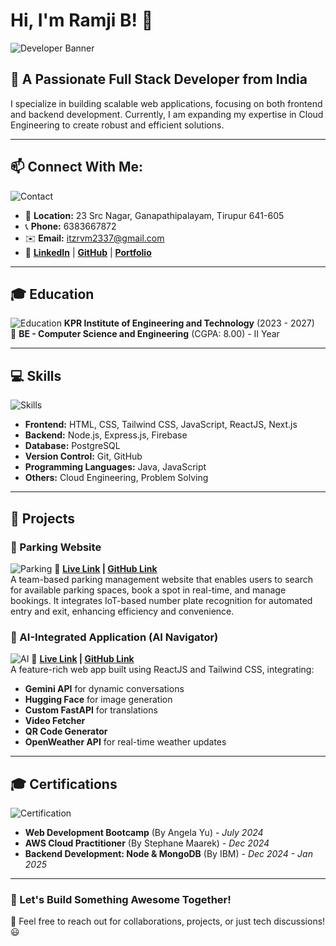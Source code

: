 # Hi, I'm Ramji B! 👋

![Developer Banner](https://www.google.com/url?sa=i&url=https%3A%2F%2Fwww.codsoft.in%2Fweb-development&psig=AOvVaw0HmHrJ1wzg9asPCncXouQR&ust=1742288464322000&source=images&cd=vfe&opi=89978449&ved=0CBAQjRxqFwoTCOjpxsDgkIwDFQAAAAAdAAAAABAE)

## 🚀 A Passionate Full Stack Developer from India

I specialize in building scalable web applications, focusing on both frontend and backend development. Currently, I am expanding my expertise in Cloud Engineering to create robust and efficient solutions.

---

## 📫 Connect With Me:
![Contact](https://source.unsplash.com/200x100/?email,phone)
- 📍 **Location:** 23 Src Nagar, Ganapathipalayam, Tirupur 641-605
- 📞 **Phone:** 6383667872
- ✉️ **Email:** [itzrvm2337@gmail.com](mailto:itzrvm2337@gmail.com)
- 🔗 **[LinkedIn](#)** | **[GitHub](#)** | **[Portfolio](#)**

---

## 🎓 Education
![Education](https://source.unsplash.com/200x100/?graduation,books)
**KPR Institute of Engineering and Technology** (2023 - 2027)  
📖 **BE - Computer Science and Engineering** (CGPA: 8.00) - II Year

---

## 💻 Skills
![Skills](https://source.unsplash.com/200x100/?technology,coding)
- **Frontend:** HTML, CSS, Tailwind CSS, JavaScript, ReactJS, Next.js
- **Backend:** Node.js, Express.js, Firebase
- **Database:** PostgreSQL
- **Version Control:** Git, GitHub
- **Programming Languages:** Java, JavaScript
- **Others:** Cloud Engineering, Problem Solving

---

## 🌟 Projects
### 🚗 Parking Website
![Parking](https://source.unsplash.com/200x100/?car,parking)
🔗 **[Live Link](#) | [GitHub Link](#)**  
A team-based parking management website that enables users to search for available parking spaces, book a spot in real-time, and manage bookings. It integrates IoT-based number plate recognition for automated entry and exit, enhancing efficiency and convenience.

### 🤖 AI-Integrated Application (AI Navigator)
![AI](https://source.unsplash.com/200x100/?artificial,intelligence)
🔗 **[Live Link](#) | [GitHub Link](#)**  
A feature-rich web app built using ReactJS and Tailwind CSS, integrating:
- **Gemini API** for dynamic conversations
- **Hugging Face** for image generation
- **Custom FastAPI** for translations
- **Video Fetcher**
- **QR Code Generator**
- **OpenWeather API** for real-time weather updates

---

## 🎓 Certifications
![Certification](https://source.unsplash.com/200x100/?certificate,award)
- **Web Development Bootcamp** (By Angela Yu) - *July 2024*
- **AWS Cloud Practitioner** (By Stephane Maarek) - *Dec 2024*
- **Backend Development: Node & MongoDB** (By IBM) - *Dec 2024 - Jan 2025*

---

### 🚀 Let's Build Something Awesome Together!  
💬 Feel free to reach out for collaborations, projects, or just tech discussions! 😃
